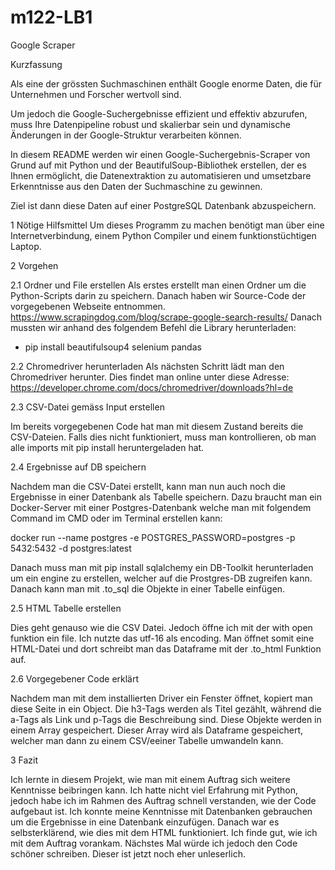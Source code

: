 # m122-LB1
Google Scraper

Kurzfassung

Als eine der grössten Suchmaschinen enthält Google enorme Daten, die für Unternehmen und Forscher wertvoll sind.

Um jedoch die Google-Suchergebnisse effizient und effektiv abzurufen, muss Ihre Datenpipeline robust und skalierbar sein und dynamische Änderungen in der Google-Struktur verarbeiten können.

In diesem README werden wir einen Google-Suchergebnis-Scraper von Grund auf mit Python und der BeautifulSoup-Bibliothek erstellen, der es Ihnen ermöglicht, die Datenextraktion zu automatisieren und umsetzbare Erkenntnisse aus den Daten der Suchmaschine zu gewinnen.

Ziel ist dann diese Daten auf einer PostgreSQL Datenbank abzuspeichern.

1 Nötige Hilfsmittel
Um dieses Programm zu machen benötigt man über eine Internetverbindung, einem Python Compiler und einem funktionstüchtigen Laptop.

2 Vorgehen

2.1 Ordner und File erstellen
Als erstes erstellt man einen Ordner um die Python-Scripts darin zu speichern. Danach haben wir Source-Code der vorgegebenen Webseite entnommen.
https://www.scrapingdog.com/blog/scrape-google-search-results/
Danach mussten wir anhand des folgendem Befehl die Library herunterladen: 
-	pip install beautifulsoup4 selenium pandas

2.2 Chromedriver herunterladen
Als nächsten Schritt lädt man den Chromedriver herunter. Dies findet man online unter diese Adresse:
https://developer.chrome.com/docs/chromedriver/downloads?hl=de

2.3 CSV-Datei gemäss Input erstellen

Im bereits vorgegebenen Code hat man mit diesem Zustand bereits die CSV-Dateien. Falls dies nicht funktioniert, muss man kontrollieren, ob man alle imports mit pip install heruntergeladen hat.

2.4 Ergebnisse auf DB speichern

Nachdem man die CSV-Datei erstellt, kann man nun auch noch die Ergebnisse in einer Datenbank als Tabelle speichern. Dazu braucht man ein Docker-Server mit einer Postgres-Datenbank welche man mit folgendem Command im CMD oder im Terminal erstellen kann:

docker run --name postgres -e POSTGRES_PASSWORD=postgres -p 5432:5432 -d postgres:latest

Danach muss man mit pip install sqlalchemy ein DB-Toolkit herunterladen um ein engine zu erstellen, welcher auf die Prostgres-DB zugreifen kann. Danach kann man mit .to_sql die Objekte in einer Tabelle einfügen.

2.5 HTML Tabelle erstellen

Dies geht genauso wie die CSV Datei. Jedoch öffne ich mit der with open funktion ein file. Ich nutzte das utf-16 als encoding. Man öffnet somit eine HTML-Datei und dort schreibt man das Dataframe mit der .to_html Funktion auf.

2.6 Vorgegebener Code erklärt

Nachdem man mit dem installierten Driver ein Fenster öffnet, kopiert man diese Seite in ein Object. Die h3-Tags werden als Titel gezählt, während die a-Tags als Link und p-Tags die Beschreibung sind. Diese Objekte werden in einem Array gespeichert. Dieser Array wird als Dataframe gespeichert, welcher man dann zu einem CSV/eeiner Tabelle umwandeln kann.

3 Fazit

Ich lernte in diesem Projekt, wie man mit einem Auftrag sich weitere Kenntnisse beibringen kann. Ich hatte nicht viel Erfahrung mit Python, jedoch habe ich im Rahmen des Auftrag schnell verstanden, wie der Code aufgebaut ist. Ich konnte meine Kenntnisse mit Datenbanken gebrauchen um die Ergebnisse in eine Datenbank einzufügen. Danach war es selbsterklärend, wie dies mit dem HTML funktioniert. Ich finde gut, wie ich mit dem Auftrag vorankam. Nächstes Mal würde ich jedoch den Code schöner schreiben. Dieser ist jetzt noch eher unleserlich.